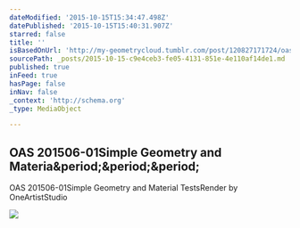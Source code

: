 ```yaml
---
dateModified: '2015-10-15T15:34:47.498Z'
datePublished: '2015-10-15T15:40:31.907Z'
starred: false
title: ''
isBasedOnUrl: 'http://my-geometrycloud.tumblr.com/post/120827171724/oas-201506-01-simple-geometry-and-material-tests'
sourcePath: _posts/2015-10-15-c9e4ceb3-fe05-4131-851e-4e110af14de1.md
published: true
inFeed: true
hasPage: false
inNav: false
_context: 'http://schema.org'
_type: MediaObject

---
```

<article style=""><h1>OAS 201506-01Simple Geometry and Materia&amp;period;&amp;period;&amp;period;</h1><p>OAS 201506-01Simple Geometry and Material TestsRender by OneArtistStudio</p><img src="http://40.media.tumblr.com/2c21d8f87cc6c8f2c34429b9e5b541f1/tumblr_npi8bl1RBD1uv7wwio1_500.jpg" /></article>